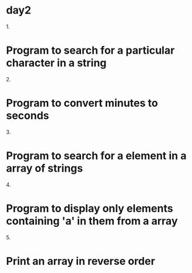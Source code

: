 # day2
1.<!DOCTYPE html>
<html lang="en">
<head>
    <meta charset="UTF-8">
    <meta name="viewport" content="width=device-width, initial-scale=1.0">
    <title>Document</title>
</head>
<body>
    <h1>Program to search for a particular character in a string</h1>
</body>
<script>
    let str='Hello myself Sathish Kumar'
    console.log(str);
    console.log('searching for S')
    console.log('Found S at '+str.search('S'))
</script>
</html>


2.<!DOCTYPE html>
<html lang="en">
<head>
    <meta charset="UTF-8">
    <meta name="viewport" content="width=device-width, initial-scale=1.0">
    <title>Document</title>
</head>
<body>
    <h1>Program to convert minutes to seconds</h1>
</body>
<script>
    function timeConverter(num){
        var min=num*60;
        return min+' Sec'
    }
    console.log('converted 2 min to second '+timeConverter(2));
    console.log('converted 10 min to second '+timeConverter(10));
    console.log('converted 15 min to second '+timeConverter(15));

</script>
</html>

3.<!DOCTYPE html>
<html lang="en">
<head>
    <meta charset="UTF-8">
    <meta name="viewport" content="width=device-width, initial-scale=1.0">
    <title>Document</title>
</head>
<body>
    <h1>Program to search for a element in a array of strings</h1>
</body>
<script>
function findArr(str)
{
var array=["Hello",,"How","Are","You"];
console.log(array)
    for(let i=0;i<array.length;i++)
        {
            if(array[i]==str)
            {
                console.log('Found');
            }
            else
            {
            console.log('Not found');
            }
            return str;
        }
        
}
console.log('Searching for '+findArr('Hello'));

</script>
</html>

4.<!DOCTYPE html>
<html lang="en">
<head>
    <meta charset="UTF-8">
    <meta name="viewport" content="width=device-width, initial-scale=1.0">
    <title>Document</title>
</head>
<body>
    <h1>Program to display only elements containing 'a' in them from a array</h1>
    <p id="a"></p>
</body>
<script>
let arr=['hello','thief','fruit','apple','mango'];
var element;
for(let i=0;i<arr.length;i++)
{
element=arr[i].search('a');
if(element>=0){
    console.log(arr[i]);
}
}


</script>
</html>

5.<!DOCTYPE html>
<html lang="en">
<head>
    <meta charset="UTF-8">
    <meta name="viewport" content="width=device-width, initial-scale=1.0">
    <title>Document</title>
</head>
<body>
    <h1>Print an array in reverse order</h1>
</body>
<script>
let arr=['mom','Dad','sister','papa','Brother','Friend','family']
console.log('correct order is '+arr);
console.log(arr.reverse());
console.log('reverse order is '+arr);

</script>
</html>
